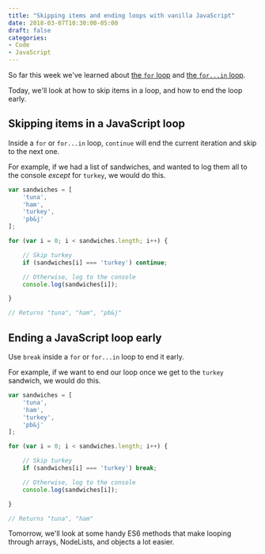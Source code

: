 ```yaml
---
title: "Skipping items and ending loops with vanilla JavaScript"
date: 2018-03-07T10:30:00-05:00
draft: false
categories:
- Code
- JavaScript
---
```


So far this week we've learned about [the `for` loop](/back-to-basics-the-vanilla-javascript-loop/) and [the `for...in` loop](/the-for...in-loop-with-vanilla-javascript/).

Today, we'll look at how to skip items in a loop, and how to end the loop early.

## Skipping items in a JavaScript loop

Inside a `for` or `for...in` loop, `continue` will end the current iteration and skip to the next one.

For example, if we had a list of sandwiches, and wanted to log them all to the console *except* for `turkey`, we would do this.

```js
var sandwiches = [
	'tuna',
	'ham',
	'turkey',
	'pb&j'
];

for (var i = 0; i < sandwiches.length; i++) {

	// Skip turkey
	if (sandwiches[i] === 'turkey') continue;

	// Otherwise, log to the console
	console.log(sandwiches[i]);

}

// Returns "tuna", "ham", "pb&j"
```

## Ending a JavaScript loop early

Use `break` inside a `for` or `for...in` loop to end it early.

For example, if we want to end our loop once we get to the `turkey` sandwich, we would do this.

```js
var sandwiches = [
	'tuna',
	'ham',
	'turkey',
	'pb&j'
];

for (var i = 0; i < sandwiches.length; i++) {

	// Skip turkey
	if (sandwiches[i] === 'turkey') break;

	// Otherwise, log to the console
	console.log(sandwiches[i]);

}

// Returns "tuna", "ham"
```

Tomorrow, we'll look at some handy ES6 methods that make looping through arrays, NodeLists, and objects a lot easier.